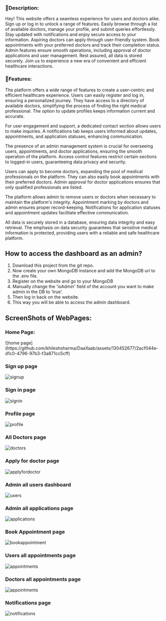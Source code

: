 <h3>📝Description: </h3> 
Hey! This website offers a seamless experience for users and doctors alike. Sign up or log in to unlock a range of features. Easily browse through a list of available doctors, manage your profile, and submit queries effortlessly. Stay updated with notifications and enjoy secure access to your information. Aspiring doctors can apply through user-friendly system. Book appointments with your preferred doctors and track their completion status. Admin features ensure smooth operations, including approval of doctor applications and user management. Rest assured, all data is stored securely. Join us to experience a new era of convenient and efficient healthcare interactions.
<h3>📙Features: </h3>
The platform offers a wide range of features to create a user-centric and efficient healthcare experience. Users can easily register and log in, ensuring a personalized journey. They have access to a directory of available doctors, simplifying the process of finding the right medical professional. The option to update profiles keeps information current and accurate.

For user engagement and support, a dedicated contact section allows users to make inquiries. A notifications tab keeps users informed about updates, appointments, and application statuses, enhancing communication.

The presence of an admin management system is crucial for overseeing users, appointments, and doctor applications, ensuring the smooth operation of the platform. Access control features restrict certain sections to logged-in users, guaranteeing data privacy and security.

Users can apply to become doctors, expanding the pool of medical professionals on the platform. They can also easily book appointments with their preferred doctors. Admin approval for doctor applications ensures that only qualified professionals are listed.

The platform allows admin to remove users or doctors when necessary to maintain the platform's integrity. Appointment marking by doctors and admin ensures proper record-keeping. Notifications for application statuses and appointment updates facilitate effective communication.

All data is securely stored in a database, ensuring data integrity and easy retrieval. The emphasis on data security guarantees that sensitive medical information is protected, providing users with a reliable and safe healthcare platform.

<h2>How to access the dashboard as an admin?</h2>
<ol>
<li>Download this project from the git repo.</li>
<li>Now create your own MongoDB instance and add the MongoDB url to the .env file.</li>
<li>Register on the website and go to your MongoDB </li>
<li>Manually change the 'isAdmin' field of the account you want to make admin in the DB to 'true'.</li>
<li>Then log in back on the website. </li>
<li>This way you will be able to access the admin dashboard.</li>
</ol>


<h2>ScreenShots of WebPages: </h2> 
<h3>Home Page:</h3>
![home page](https://github.com/khileshsharma/DaaXaab/assets/130452677/2acf044e-d1c0-4796-97b3-f3a871cc5cff)

### Sign up page

<img src="./client/src/images/signup.png" alt='signup'/>

### Sign in page

<img src="./client/src/images/signin.png" alt='signin'/>

### Profile page

<img src="./client/src/images/profile.png" alt='profile'/>

### All Doctors page

<img src="./client/src/images/doctors.png" alt='doctors'/>

### Apply for doctor page

<img src="./client/src/images/docapply.png" alt='applyfordoctor'/>

### Admin all users dashboard

<img src="./client/src/images/users.png" alt='users'/>

### Admin all applications page

<img src="./client/src/images/applications.png" alt='applications'/>

### Book Appointment page

<img src="./client/src/images/bookappointment.png" alt='bookappointment'/>

### Users all appointments page

<img src="./client/src/images/userappointments.png" alt='appointments'/>

### Doctors all appointments page

<img src="./client/src/images/doctorappointments.png" alt='appointments'/>

### Notifications page

<img src="./client/src/images/notifications.png" alt='notifications'/>

